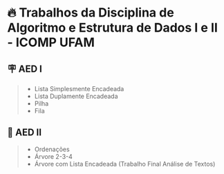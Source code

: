 
# 🔥 Trabalhos da Disciplina de Algoritmo e Estrutura de Dados I e II - ICOMP UFAM


## 🪧 AED I


>
> - Lista Simplesmente Encadeada
> - Lista Duplamente Encadeada
> - Pilha
> - Fila
> 


## 🎫 AED II

>
> - Ordenações
> - Árvore 2-3-4
> - Árvore com Lista Encadeada (Trabalho Final Análise de Textos)
> 
